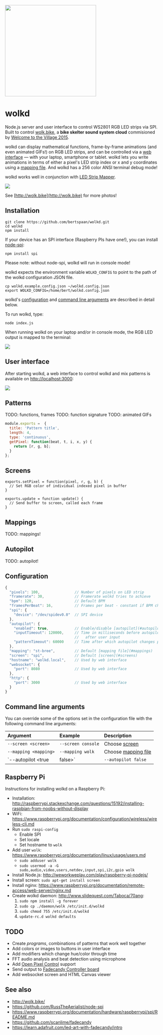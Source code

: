 <img width="300px" src="public/img/wolk-logo.png" />

# wolkd

Node.js server and user interface to control WS2801 RGB LED strips via SPI. Built to control [wolk.bike](http://wolk.bike), a __bike skelter sound system cloud__ commisioned by [Welcome to the Village 2015](http://welcometothevillage.nl/project/de-wolk).

wolkd can display mathematical functions, frame-by-frame animations (and even animated GIFs!) on RGB LED strips, and can be controlled via a [web interface](#user-interface) — with your laptop, smartphone or tablet. wolkd lets you write animations in terms of either a pixel's LED strip index or x and y coordinates using a [mapping file](#mappings). And wolkd has a 256 color ANSI terminal debug mode!

wolkd works well in conjunction with [LED Strip Mapper](https://github.com/bertspaan/led-strip-mapper).

![](public/img/wolk.jpg)

See [http://wolk.bike](http://wolk.bike) for more photos!

## Installation

    git clone https://github.com/bertspaan/wolkd.git
    cd wolkd
    npm install

If your device has an SPI interface (Raspberry PIs have one!), you can install [node-spi](https://github.com/RussTheAerialist/node-spi):

    npm install spi

Please note: without node-spi, wolkd will run in console mode!

wolkd expects the environment variable `WOLKD_CONFIG` to point to the path of the wolkd configuration JSON file.

    cp wolkd.example.config.json ~/wolkd.config.json
    export WOLKD_CONFIG=/home/bert/wolkd.config.json

wolkd's [configuration](#configuration) and [command line arguments](#command-line-arguments) are described in detail below.

To run wolkd, type:

    node index.js

When running wolkd on your laptop and/or in console mode, the RGB LED output is mapped to the terminal:

![](public/img/wolkd.png)

## User interface

After starting wolkd, a web interface to control wolkd and mix patterns is available on [http://localhost:3000](http://localhost:3000/):

![](public/img/ui.jpg)

## Patterns

TODO: functions, frames
TODO: function signature
TODO: animated GIFs

```js
module.exports =  {
  title: 'Pattern title',
  length: 4,
  type: 'continuous',
  getPixel: function(beat, t, i, x, y) {
    return [r, g, b];
  }
};
```

## Screens

```
exports.setPixel = function(pixel, r, g, b) {
  // Set RGB color of individual indexed pixel in buffer
}

exports.update = function update() {
  // Send buffer to screen, called each frame
}
```

## Mappings

TODO: mappings!

## Autopilot

TODO: autopilot!

## Configuration

```js
{
  "pixels": 100,                // Number of pixels on LED strip
  "framerate": 30,              // Framerate wolkd tries to achieve
  "bpm": 120,                   // Default BPM
  "framesPerBeat": 16,          // Frames per beat - constant if BPM changes
  "spi": {
    "device": "/dev/spidev0.0"  // SPI device
  },
  "autopilot": {
    "enabled": true,            // Enable/disable [autopilot](#autopilot)
    "inputTimeout": 120000,     // Time in milliseconds before autopilot starts
                                //   after user input
    "patternTimeout": 60000     // Time after which autopilot changes patterns
  },
  "mapping": "st-bree",         // Default [mapping file](#mappings)
  "screen": "spi",              // Default [screen](#screens)
  "hostname": "wolkd.local",    // Used by web interface
  "websocket": {
    "port": 8080                // Used by web interface
  },
  "http": {
    "port": 3000                // Used by web interface
  }
}
```

## Command line arguments

You can override some of the options set in the configuration file with the following command line arguments:

| Argument                   | Example             | Description
|:---------------------------|:--------------------|:-------------
| `--screen <screen>`        | `--screen console`  | Choose [screen](#screens)
| `--mapping <mapping>`      | `--mapping wolk`    | Choose [mapping file](#mappings)
| `--autopilot <true|false>` | `--autopilot false` | Enable or disable [autopilot](#autopilot)

## Raspberry Pi

Instructions for installing wolkd on a Raspberry Pi:

- Installation: http://raspberrypi.stackexchange.com/questions/15192/installing-raspbian-from-noobs-without-display
- WiFi: https://www.raspberrypi.org/documentation/configuration/wireless/wireless-cli.md
- Run `sudo raspi-config`
  - Enable SPI
  - Set locale
  - Set hostname to `wolk`
- Add user `wolk`: https://www.raspberrypi.org/documentation/linux/usage/users.md
  - `sudo adduser wolk`
  - `sudo usermod -a -G sudo,audio,video,users,netdev,input,spi,i2c,gpio wolk`
- Install Node.js: http://weworkweplay.com/play/raspberry-pi-nodejs/
- Install screen: `sudo apt-get install screen`
- Install nginx: https://www.raspberrypi.org/documentation/remote-access/web-server/nginx.md
- Create wolkd daemon: http://www.slidequest.com/Taboca/70ang:
  1. `sudo npm install -g forever`
  2. `sudo cp ./daemon/wolk /etc/init.d/wolkd`
  3. `sudo chmod 755 /etc/init.d/wolkd`
  4. `update-rc.d wolkd defaults`

## TODO

- Create _programs_, combinations of patterns that work well together
- Add colors or images to buttons in user interface
- Add modifiers which change hue/color through time
- FFT audio analysis and beat detection using microphone
- Add [Open Pixel Control](http://openpixelcontrol.org/) support
- Send output to [Fadecandy Controller board](https://github.com/scanlime/fadecandy)
- Add websocket screen and HTML Canvas viewer

## See also

- http://wolk.bike/
- https://github.com/RussTheAerialist/node-spi
- https://www.raspberrypi.org/documentation/hardware/raspberrypi/spi/README.md
- https://github.com/scanlime/fadecandy
- https://learn.adafruit.com/led-art-with-fadecandy/intro
